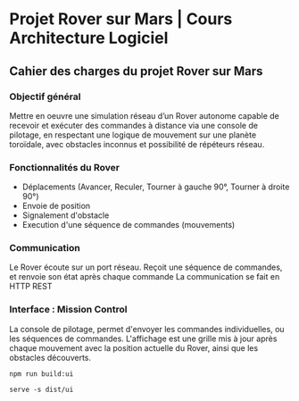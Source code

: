 # Projet Rover sur Mars | Cours Architecture Logiciel

## Cahier des charges du projet Rover sur Mars

### Objectif général

Mettre en oeuvre une simulation réseau d’un Rover autonome capable de recevoir et exécuter des commandes à distance via une console de pilotage, en respectant une logique de mouvement sur une planète toroïdale, avec obstacles inconnus et possibilité de répéteurs réseau.

### Fonctionnalités du Rover

- Déplacements (Avancer, Reculer, Tourner à gauche 90°, Tourner à droite 90°)
- Envoie de position
- Signalement d'obstacle
- Execution d'une séquence de commandes (mouvements)

### Communication

Le Rover écoute sur un port réseau. Reçoit une séquence de commandes, et renvoie son état après chaque commande
La communication se fait en HTTP REST

### Interface : Mission Control

La console de pilotage, permet d'envoyer les commandes individuelles, ou les séquences de commandes.
L'affichage est une grille mis à jour après chaque mouvement avec la position actuelle du Rover, ainsi que les obstacles découverts.

```
npm run build:ui
```

```
serve -s dist/ui
```
